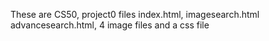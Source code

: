 These are CS50, project0 files 
index.html, imagesearch.html advancesearch.html, 4 image files and a css file
